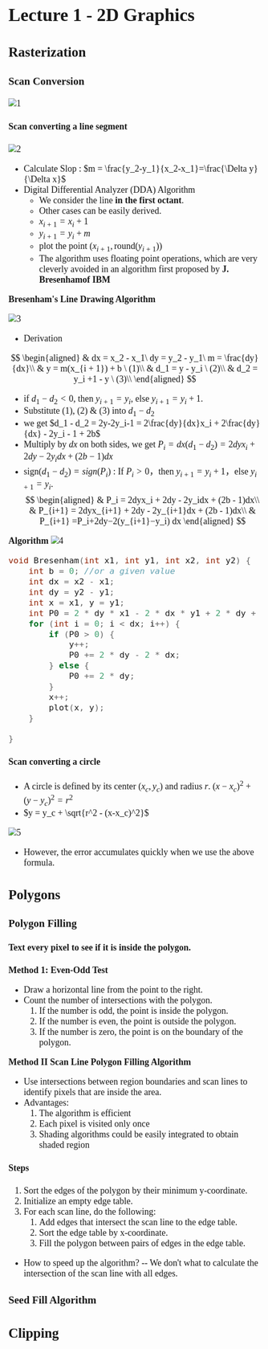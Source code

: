 <font face = "Times New Roman" size = 4>

# Lecture 1 - 2D Graphics

## Rasterization
### Scan Conversion
![1](1.png)

#### Scan converting a line segment
![2](2.png)

* Calculate Slop : $m = \frac{y_2-y_1}{x_2-x_1}=\frac{\Delta y}{\Delta x}$
* Digital Differential Analyzer (DDA) Algorithm
  * We consider the line **in the first octant**. 
  * Other cases can be easily derived.
  * $x_{i+1} = x_i + 1$
  * $y_{i+1} = y_i + m$
  * plot the point $(x_{i+1}, \text{round}(y_{i+1}))$
  * The algorithm uses floating point operations, which are very cleverly avoided in an algorithm first proposed by **J. Bresenhamof IBM**
  
**Bresenham's Line Drawing Algorithm**

![3](3.png)

* Derivation

$$
\begin{aligned}
& dx = x_2 - x_1\ dy = y_2 - y_1\ m = \frac{dy}{dx}\\
& y = m(x_{i + 1}) + b \ (1)\\
& d_1 = y - y_i \ (2)\\
& d_2 = y_i +1 - y \ (3)\\
\end{aligned}
$$
* if $d_1 - d_2 < 0$, then $y_{i+1} = y_i$, else $y_{i+1} = y_i + 1$.
* Substitute (1), (2) & (3) into $d_1−d_2$
* we get $d_1 - d_2 = 2y-2y_i-1 = 2\frac{dy}{dx}x_i + 2\frac{dy}{dx} - 2y_i - 1 + 2b$
* Multiply by $dx$ on both sides, we get $P_i = dx(d_1 - d_2) = 2dyx_i + 2dy - 2y_idx + (2b - 1)dx$
* sign$(d_1−d_2)=sign(P_i)$ : If $P_i >0$，then $y_{i+1}=y_i+1$，else $y_{i+1}=y_i$.
$$
\begin{aligned}
& P_i = 2dyx_i + 2dy - 2y_idx + (2b - 1)dx\\
& P_{i+1} = 2dyx_{i+1} + 2dy - 2y_{i+1}dx + (2b - 1)dx\\
& P_{i+1} =P_i+2dy−2(y_{i+1}−y_i) dx
\end{aligned}
$$

**Algorithm**
![4](4.png)

```C
void Bresenham(int x1, int y1, int x2, int y2) {
    int b = 0; //or a given value
    int dx = x2 - x1;
    int dy = y2 - y1;
    int x = x1, y = y1;
    int P0 = 2 * dy * x1 - 2 * dx * y1 + 2 * dy + (2 * b - 1) * dx;
    for (int i = 0; i < dx; i++) {
        if (P0 > 0) {
            y++;
            P0 += 2 * dy - 2 * dx;
        } else {
            P0 += 2 * dy;
        }
        x++;
        plot(x, y);
    }

}
```

#### Scan converting a circle
* A circle is defined by its center $(x_c, y_c)$ and radius $r$.
  $(x-x_c)^2 + (y-y_c)^2 = r^2$
* $y = y_c + \sqrt{r^2 - (x-x_c)^2}$

![5](5.png)

* However, the error accumulates quickly when we use the above formula.
## Polygons
### Polygon Filling
#### Text every pixel to see if it is inside the polygon.
**Method 1: Even-Odd Test**
* Draw a horizontal line from the point to the right.
* Count the number of intersections with the polygon.   
  1. If the number is odd, the point is inside the polygon.
  2. If the number is even, the point is outside the polygon.
  3. If the number is zero, the point is on the boundary of the polygon.
  

**Method II Scan Line Polygon Filling Algorithm**

* Use intersections between region boundaries and scan lines to identify pixels that are inside the area.
* Advantages:
   1. The algorithm is efficient
   2.  Each pixel is visited only once
   3.  Shading algorithms could be easily integrated to obtain shaded region
#### Steps
1. Sort the edges of the polygon by their minimum y-coordinate.
2. Initialize an empty edge table.
3. For each scan line, do the following:
    1. Add edges that intersect the scan line to the edge table.
    2. Sort the edge table by x-coordinate.
    3. Fill the polygon between pairs of edges in the edge table.

* How to speed up the algorithm? -- We don't what to calculate the intersection of the scan line with all edges. 

### Seed Fill Algorithm


## Clipping


</font>